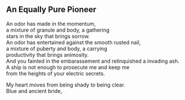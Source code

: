 An Equally Pure Pioneer
-----------------------
An odor has made in the momentum,  
a mixture of granule and body, a gathering  
stars in the sky that brings sorrow.  
An odor has entertained against the smooth rusted nail,  
a mixture of puberty and body, a carrying  
productivity that brings animosity.  
And you fainted in the embarassement and relinquished a invading ash.  
A ship is not enough to prosecute me and keep me  
from the heights of your electric secrets.  
  
My heart moves from being shady to being clear.  
Blue and ancient bride,  
